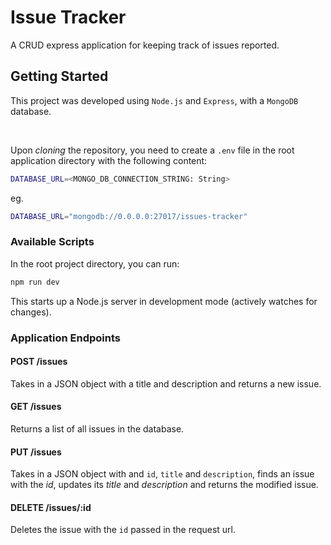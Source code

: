 # Issue Tracker

A CRUD express application for keeping track of issues reported.

## Getting Started

This project was developed using `Node.js` and `Express`, with a `MongoDB` database.

<br>

Upon _cloning_ the repository, you need to create a `.env` file in the root application directory with the following content:

```bash
DATABASE_URL=<MONGO_DB_CONNECTION_STRING: String>
```

eg.

```bash
DATABASE_URL="mongodb://0.0.0.0:27017/issues-tracker"
```

### Available Scripts

In the root project directory, you can run:

```bash
npm run dev
```

This starts up a Node.js server in development mode (actively watches for changes).

### Application Endpoints

#### POST /issues

Takes in a JSON object with a title and description and returns a new issue.

#### GET /issues

Returns a list of all issues in the database.

#### PUT /issues

Takes in a JSON object with and `id`, `title` and `description`, finds an issue with the _id_, updates its _title_ and _description_ and returns the modified issue.

#### DELETE /issues/:id

Deletes the issue with the `id` passed in the request url.
